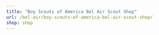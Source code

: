```yaml
---
title: "Boy Scouts of America Bel Air Scout Shop"
url: /bel-air/boy-scouts-of-america-bel-air-scout-shop/
shop: shop
---
```

